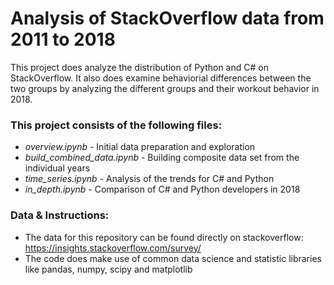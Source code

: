 # Analysis of StackOverflow data from 2011 to 2018

This project does analyze the distribution of Python and C# on StackOverflow.
It also does examine behaviorial differences between the two groups by analyzing
the different groups and their workout behavior in 2018.

### This project consists of the following files:
* *overview.ipynb* - Initial data preparation and exploration
* *build_combined_data.ipynb* - Building composite data set from the individual years
* *time_series.ipynb* - Analysis of the trends for C# and Python
* *in_depth.ipynb* - Comparison of C# and Python developers in 2018

### Data & Instructions:
* The data for this repository can be found directly on stackoverflow: \
https://insights.stackoverflow.com/survey/
* The code does make use of common data science and statistic libraries like pandas, numpy, scipy and matplotlib
